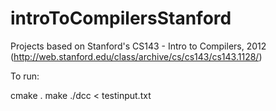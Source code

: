 # introToCompilersStanford
Projects based on Stanford's CS143 - Intro to Compilers, 2012 (http://web.stanford.edu/class/archive/cs/cs143/cs143.1128/)

To run:

cmake .
make
./dcc < testinput.txt
